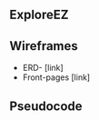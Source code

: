 ## ExploreEZ

## Wireframes
* ERD- [link]
* Front-pages [link]

## Pseudocode
 <!-- TODO ADD CODE -->